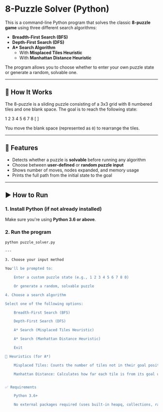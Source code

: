 # 8-Puzzle Solver (Python)

This is a command-line Python program that solves the classic **8-puzzle game** using three different search algorithms:

- **Breadth-First Search (BFS)**
- **Depth-First Search (DFS)**
- **A\* Search Algorithm**
  - With **Misplaced Tiles Heuristic**
  - With **Manhattan Distance Heuristic**

The program allows you to choose whether to enter your own puzzle state or generate a random, solvable one.

---

## 🔧 How It Works

The 8-puzzle is a sliding puzzle consisting of a 3x3 grid with 8 numbered tiles and one blank space. The goal is to reach the following state:

1 2 3
4 5 6
7 8 [ ]

You move the blank space (represented as `0`) to rearrange the tiles.

---

## 📌 Features

- Detects whether a puzzle is **solvable** before running any algorithm
- Choose between **user-defined** or **random puzzle input**
- Shows number of moves, nodes expanded, and memory usage
- Prints the full path from the initial state to the goal

---

## ▶️ How to Run

### 1. Install Python (if not already installed)

Make sure you're using **Python 3.6 or above**.

### 2. Run the program

```bash
python puzzle_solver.py

---

3. Choose your input method

You'll be prompted to:

    Enter a custom puzzle state (e.g., 1 2 3 4 5 6 7 8 0)

    Or generate a random, solvable puzzle

4. Choose a search algorithm

Select one of the following options:

    Breadth-First Search (BFS)

    Depth-First Search (DFS)

    A* Search (Misplaced Tiles Heuristic)

    A* Search (Manhattan Distance Heuristic)

    Exit

🧠 Heuristics (for A*)

    Misplaced Tiles: Counts the number of tiles not in their goal position.

    Manhattan Distance: Calculates how far each tile is from its goal using row/column distances.


✅ Requirements

    Python 3.6+

    No external packages required (uses built-in heapq, collections, random)
```
